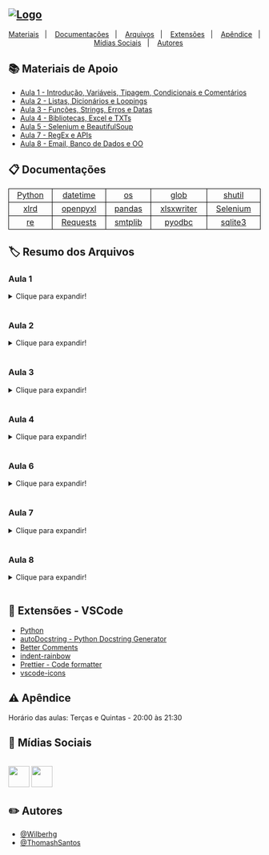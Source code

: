 ## [![Logo](https://i.imgur.com/E3mftQr.png)](https://www.python.org/)

<p align="center">
  <a href="#books-materiais-de-apoio">Materiais</a>&nbsp;&nbsp;&nbsp;|&nbsp;&nbsp;&nbsp;
  <a href="#clipboard-documentações">Documentações</a>&nbsp;&nbsp;&nbsp;|&nbsp;&nbsp;&nbsp;
  <a href="#label-resumo-dos-arquivos">Arquivos</a>&nbsp;&nbsp;&nbsp;|&nbsp;&nbsp;&nbsp;
  <a href="#snake-extensões---vscode">Extensões</a>&nbsp;&nbsp;&nbsp;|&nbsp;&nbsp;&nbsp;
  <a href="#warning-apêndice">Apêndice</a>&nbsp;&nbsp;&nbsp;|&nbsp;&nbsp;&nbsp;
  <a href="#link-mídias-sociais">Mídias Sociais</a>&nbsp;&nbsp;&nbsp;|&nbsp;&nbsp;&nbsp;
  <a href="#pencil2-autores">Autores</a>
</p>

## :books: Materiais de Apoio

 - [Aula 1 - Introdução, Variáveis, Tipagem, Condicionais e Comentários](https://bit.ly/3mpKQ8J)
 - [Aula 2 - Listas, Dicionários e Loopings](https://bit.ly/2Zvfy7w)
 - [Aula 3 - Funções, Strings, Erros e Datas](https://bit.ly/2ZvfLrk)
 - [Aula 4 - Bibliotecas, Excel e TXTs](https://bit.ly/3CpRn8N)
 - [Aula 5 - Selenium e BeautifulSoup](https://bit.ly/3BNTz8Z)
 - [Aula 7 - RegEx e APIs](https://bit.ly/3HsBZM2)
 - [Aula 8 - Email, Banco de Dados e OO](https://bit.ly/3CsyuBj)

## :clipboard: Documentações

<table style="border:1px solid black;width:100%;display:table">
    <tr>
        <td style="text-align:center;border:1px solid black"><a href="https://docs.python.org/pt-br/3/" target="_blank">Python</a></td>
        <td style="text-align:center;border:1px solid black"><a href="https://docs.python.org/3/library/datetime.html" target="_blank">datetime</a></td>
        <td style="text-align:center;border:1px solid black"><a href="https://docs.python.org/pt-br/3/library/os.html" target="_blank">os</a></td>
        <td style="text-align:center;border:1px solid black"><a href="https://docs.python.org/pt-br/3/library/glob.html" target="_blank">glob</a></td>
        <td style="text-align:center;border:1px solid black"><a href="https://docs.python.org/pt-br/3/library/shutil.html" target="_blank">shutil</a></td>
    </tr>
    <tr>
        <td style="text-align:center;border:1px solid black"><a href="https://xlrd.readthedocs.io/en/latest/" target="_blank">xlrd</a></td>
        <td style="text-align:center;border:1px solid black"><a href="https://openpyxl.readthedocs.io/en/stable/" target="_blank">openpyxl</a></td>
        <td style="text-align:center;border:1px solid black"><a href="https://pandas.pydata.org/docs/" target="_blank">pandas</a></td>
        <td style="text-align:center;border:1px solid black"><a href="https://xlsxwriter.readthedocs.io/" target="_blank">xlsxwriter</a></td>
        <td style="text-align:center;border:1px solid black"><a href="https://selenium-python.readthedocs.io/" target="_blank">Selenium</a></td>
    </tr>
    <tr>
        <td style="text-align:center;border:1px solid black"><a href="https://docs.python.org/pt-br/3/library/re.html" target="_blank">re</a></td>
        <td style="text-align:center;border:1px solid black"><a href="https://docs.python-requests.org/en/latest/" target="_blank">Requests</a></td>
        <td style="text-align:center;border:1px solid black"><a href="https://docs.python.org/pt-br/3/library/smtplib.html" target="_blank">smtplib</a></td>
        <td style="text-align:center;border:1px solid black"><a href="https://github.com/mkleehammer/pyodbc/wiki" target="_blank">pyodbc</a></td>
        <td style="text-align:center;border:1px solid black"><a href="https://docs.python.org/3/library/sqlite3.html" target="_blank">sqlite3</a></td>
    </tr>
</table>

## :label: Resumo dos Arquivos

### Aula 1
<details>
    <summary>Clique para expandir!</summary>

#### Aula1 > Demos > [demo_execucao.py](https://github.com/Wilberhg/python-rpa/blob/main/Aula1/Demos/demo_execucao.py)

Demonstração de erro no Python

#### Aula1 > Demos > [demo_google.py](https://github.com/Wilberhg/python-rpa/blob/main/Aula1/Demos/demo_google.py)

Demonstração do Selenium executando uma interação web

#### Aula1 > Exercicios > [calculadora_imc.py](https://github.com/Wilberhg/python-rpa/blob/main/Aula1/Exercicios/calculadora_imc.py)

Script que efetua cálculo de IMC

#### Aula1 > Exercicios > [demo_google.py](https://github.com/Wilberhg/python-rpa/blob/main/Aula1/Exercicios/validador_eleicao.py)

Script que valida a obrigatoriedade das eleições de acordo com a idade
</details><br>

### Aula 2
<details>
    <summary>Clique para expandir!</summary>

#### Aula2 > Exercicios > [reordenacao.py](https://github.com/Wilberhg/python-rpa/blob/main/Aula2/Exercicios/reordenacao.py)

Script que reordena uma lista

#### Aula2 > Exercicios > [tabuada.py](https://github.com/Wilberhg/python-rpa/blob/main/Aula2/Exercicios/tabuada.py)

Script que efetua a tabuada de 1 à 10 de um número fornecido pelo usuário
</details><br>

### Aula 3

<details>
    <summary>Clique para expandir!</summary>

#### Aula 3 > Exercicios > [ttv_frases.py](https://github.com/Wilberhg/python-rpa/blob/main/Aula3/Exerc%C3%ADcios/ttv_frases.py)

Script que separa a frase escrita e apresenta a primeira palavra, a última palavra, a frase sem o começo e sem o fim, o texto com letras maíúsculas e letras minúsculas.

#### Aula 3 > Exercicios > [ttv_nome.py](https://github.com/Wilberhg/python-rpa/blob/main/Aula3/Exerc%C3%ADcios/ttv_nome.py)

Script que separa o nome completo fornecido e informa o primeiro nome, o último sobrenome e a quantidade de caracteres.

#### Aula 3 > Material > A2022T1 > [Aula_3_Funções,_Manipulações_e_Erros.ipynb](https://github.com/Wilberhg/python-rpa/blob/main/Aula3/Material/A2022T1/Aula_3_Fun%C3%A7%C3%B5es%2C_Manipula%C3%A7%C3%B5es_e_Erros.ipynb)

Projeto em Jupyter Notebook (ou Google Colab) contendo todo o conteúdo apresentado durante a aula da turma A2022T1.

#### Aula 3 > Material > A2022T1 > [aula_3_funções,_manipulações_e_erros.py](https://github.com/Wilberhg/python-rpa/blob/main/Aula3/Material/A2022T1/aula_3_fun%C3%A7%C3%B5es%2C_manipula%C3%A7%C3%B5es_e_erros.py)

Projeto em formato ".py" contendo todo o conteúdo apresentado durante a aula da turma A2022T1.
</details><br>

### Aula 4

<details>
    <summary>Clique para expandir!</summary>

#### Aula4 > Arquivos > [censuspopdata.xlsx](https://github.com/Wilberhg/python-rpa/blob/main/Aula4/Arquivos/censuspopdata.xlsx)

Arquivo XLSX contendo um censo populacional fictício dos EUA.

#### Aula4 > Arquivos > [challenge.xlsx](https://github.com/Wilberhg/python-rpa/blob/main/Aula4/Arquivos/challenge.xlsx)

Arquivo XLSX contendo dados fictícios de pessoas residentes nos EUA.

#### Aula4 > Arquivos > [dadosIbge.xlsx](https://github.com/Wilberhg/python-rpa/blob/main/Aula4/Arquivos/dadosIbge.xlsx)

Arquivo XLSX contendo dados reais retirados do portal [IBGE](https://cnae.ibge.gov.br/?option=com_cnae&view=estrutura&Itemid=6160&ti%20po=cnae&versao_classe=7.0.0&versao_subclasse=) sobre as atividades econômicas e seus devidos códigos.

#### Aula4 > Arquivos > [duesRecords.xlsx](https://github.com/Wilberhg/python-rpa/blob/main/Aula4/Arquivos/duesRecords.xlsx)

Arquivo XLSX contendo dados fíctios de pessoas e suas compras nos meses do ano de 2014.

#### Aula4 > Arquivos > [file_example_XLSX_10.xlsx](https://github.com/Wilberhg/python-rpa/blob/main/Aula4/Arquivos/file_example_XLSX_10.xlsx)

Arquivo XLSX contendo dados fictícios de pessoas ao redor do mundo.

#### Aula4 > Arquivos > [produceSales.xlsx](https://github.com/Wilberhg/python-rpa/blob/main/Aula4/Arquivos/produceSales.xlsx)

Arquivo XLSX contendo dados de produtos à venda em um comércio fictício.
</details><br>

### Aula 6

<details>
    <summary>Clique para expandir!</summary>

#### Aula6 > Projeto > [booking.py](https://github.com/Wilberhg/python-rpa/blob/main/Aula6/Projeto/booking.py)

Script do projeto que coleta dados de estadia do Booking utilizando data de check-in, data de check-out e a cidade desejada.

</details><br>

### Aula 7

<details>
    <summary>Clique para expandir!</summary>

#### Aula7 > Collection > [Aula7.postman_collection.json](https://github.com/Wilberhg/python-rpa/blob/main/Aula7/Collection/Aula7.postman_collection.json)

Arquivo .json que possui um compilado de requisições em APIs públicas demonstrando a arquitetura REST.

</details><br>

### Aula 8

<details>
    <summary>Clique para expandir!</summary>

#### Aula8 > Demos > [classe_cachorro.py](https://github.com/Wilberhg/python-rpa/blob/main/Aula8/Demos/classe_cachorro.py)

Script contendo uma visão inicial sobre Orientação à Objetos utilizando como base uma classe "Cachorro".

#### Aula8 > Demos > [email_com_ou_sem_anexo.py](https://github.com/Wilberhg/python-rpa/blob/main/Aula8/Demos/email_com_ou_sem_anexo.py)

Script contendo disparo de email utilizando o protocolo SMTP.

#### Aula8 > Materiais > [SUCOS_VENDAS.BAK](https://github.com/Wilberhg/python-rpa/blob/main/Aula8/Materiais/SUCOS_VENDAS.BAK)

Arquivo de backup com tabelas do banco de dados MS SQL. Créditos: [Alura](https://www.alura.com.br/)

#### Aula8 > Materiais > [aula8.db](https://github.com/Wilberhg/python-rpa/blob/main/Aula8/Materiais/aula8.db)

Arquivo de backup com tabelas do banco de dados SQLite.

#### Aula8 > Materiais > [carregar_banco.py](https://github.com/Wilberhg/python-rpa/blob/main/Aula8/Materiais/carregar_banco.py)

Script contendo automação para efetuar carga no banco de dados SQLite.

#### Aula8 > Materiais > [data.json](https://github.com/Wilberhg/python-rpa/blob/main/Aula8/Materiais/data.json)

Arquivo contendo dados brutos para serem carregados em bancos de dados.

</details><br>

## :snake: Extensões - VSCode

- [Python](https://marketplace.visualstudio.com/items?itemName=ms-python.python)
- [autoDocstring - Python Docstring Generator](https://marketplace.visualstudio.com/items?itemName=njpwerner.autodocstring)
- [Better Comments](https://marketplace.visualstudio.com/items?itemName=aaron-bond.better-comments)
- [indent-rainbow](https://marketplace.visualstudio.com/items?itemName=oderwat.indent-rainbow)
- [Prettier - Code formatter](https://marketplace.visualstudio.com/items?itemName=esbenp.prettier-vscode)
- [vscode-icons](https://marketplace.visualstudio.com/items?itemName=vscode-icons-team.vscode-icons)

## :warning: Apêndice

Horário das aulas: Terças e Quintas - 20:00 às 21:30

## :link: Mídias Sociais

<br><a href="https://discord.gg/92sEPZB769"><img src="https://cdn-icons-png.flaticon.com/512/2111/2111370.png" style="width:42px;height:42px;align:middle;"></a> <a href="https://t.me/+lfjaLmRvdoUxY2Ix"><img src="https://i.imgur.com/2FjBwkh.png" style="width:42px;height:42px;align:middle;"></a>

## :pencil2: Autores

- [@Wilberhg](https://github.com/Wilberhg)
- [@ThomashSantos](https://github.com/ThomashSantos)
